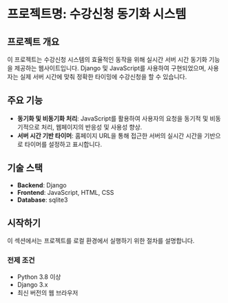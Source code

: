 # 프로젝트명: 수강신청 동기화 시스템

## 프로젝트 개요
이 프로젝트는 수강신청 시스템의 효율적인 동작을 위해 실시간 서버 시간 동기화 기능을 제공하는 웹사이트입니다. Django 및 JavaScript를 사용하여 구현되었으며, 사용자는 실제 서버 시간에 맞춰 정확한 타이밍에 수강신청을 할 수 있습니다.

## 주요 기능
- **동기화 및 비동기화 처리**: JavaScript를 활용하여 사용자의 요청을 동기적 및 비동기적으로 처리, 웹페이지의 반응성 및 사용성 향상.
- **서버 시간 기반 타이머**: 홈페이지 URL을 통해 접근한 서버의 실시간 시간을 기반으로 타이머를 설정하고 표시합니다.

## 기술 스택
- **Backend**: Django
- **Frontend**: JavaScript, HTML, CSS
- **Database**: sqlite3

## 시작하기
이 섹션에서는 프로젝트를 로컬 환경에서 실행하기 위한 절차를 설명합니다.

### 전제 조건
- Python 3.8 이상
- Django 3.x
- 최신 버전의 웹 브라우저

